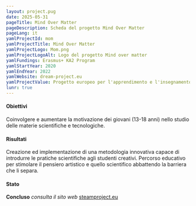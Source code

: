 ```yaml
---
layout: project.pug
date: 2025-05-31
pageTitle: Mind Over Matter
pageDescription: Scheda del progetto Mind Over Matter
pageLang: it
yamlProjectId: mom
yamlProjectTitle: Mind Over Matter
yamlProjectLogo: Mom.png
yamlProjectLogoAlt: Logo del progetto Mind over matter
yamlFundings: Erasmus+ KA2 Program
yamlStartYear: 2020
yamlEndYear: 2022
yamlWebsite: dream-project.eu
yamlProjectValue: Progetto europeo per l'apprendimento e l'insegnamento delle discipline designate con questo acronimo  (Scienza, Tecnologia, Ingegneria e Matematica). Integrando le Arti nel progetto, il risultato è STEAM, dove la creatività e l'immaginazione diventano strumenti complementari allo studio delle discipline scientifiche. 
lunr: true
---
```


#### Obiettivi

Coinvolgere e aumentare la motivazione dei giovani (13-18 anni) nello studio delle materie scientifiche e tecnologiche.


#### Risultati

Creazione ed implementazione di una metodologia innovativa capace di introdurre le pratiche scientifiche agli studenti creativi. 
Percorso educativo per stimolare il pensiero artistico e quello scientifico abbattendo la barriera che li separa. 

#### Stato

**Concluso**
*consulta il sito web* [steamproject.eu](https://steamproject.eu/)